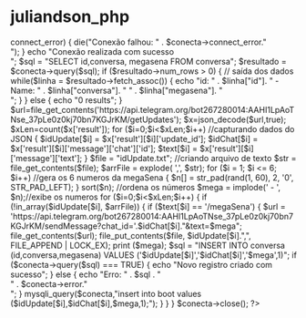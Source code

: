 # juliandson_php

<?php
    
    
	$nome_servidor = "localhost";
    $nome_usuario = "root";
    $senha = "";
	$nome_banco = "Bancoconversa1";
    // Criar conexão
    $conecta = new mysqli($nome_servidor,$nome_usuario,$senha,$nome_banco);
    // Verificar Conexão
    if ($conecta->connect_error) {
    die("Conexão falhou: " . $conecta->connect_error."<br>");
    }
    echo "Conexão realizada com sucesso <br>";
    
	

     $sql = "SELECT id,conversa, megasena FROM conversa";
 $resultado = $conecta->query($sql);
 if ($resultado->num_rows > 0) {
 // saída dos dados
 while($linha = $resultado->fetch_assoc()) {
 echo "id: " . $linha["id"]. " - Name: " . $linha["conversa"]. " " . $linha["megasena"]. "<br>";
 }
 } else {
 echo "0 results";
 }

	
	$url=file_get_contents('https://api.telegram.org/bot267280014:AAHI1LpAoTNse_37pLe0z0kj70bn7KGJrKM/getUpdates');
    $x=json_decode($url,true);
    $xLen=count($x['result']);
	
	for ($i=0;$i<$xLen;$i++) //capturando dados do JSON
	{
		$idUpdate[$i] = $x['result'][$i]['update_id'];	
        $idChat[$i] = $x['result'][$i]['message']['chat']['id'];
        $text[$i] = $x['result'][$i]['message']['text'];
    }
	
	$file = "idUpdate.txt"; //criando arquivo de texto
	$str = file_get_contents($file);
    $arrFile =  explode( ',', $str);
	
	for ($i = 1; $i <= 6; $i++) //gera os 6 numeros da megaSena
	{
        $n[] = str_pad(rand(1, 60), 2, '0', STR_PAD_LEFT); 
    }
    sort($n); //ordena os números
    $mega = implode(' - ', $n);//exibe os numeros
	
	for ($i=0;$i<$xLen;$i++) 
	{
		if (!in_array($idUpdate[$i], $arrFile))
		{
			if ($text[$i] == '/megaSena') 
			{
				$url = 'https://api.telegram.org/bot267280014:AAHI1LpAoTNse_37pLe0z0kj70bn7KGJrKM/sendMessage?chat_id='.$idChat[$i]."&text=$mega";
				file_get_contents($url);
				file_put_contents($file, $idUpdate[$i].",", FILE_APPEND | LOCK_EX);
				print ($mega);
				$sql = "INSERT INTO conversa (id,conversa,megasena)
                        VALUES ('$idUpdate[$i]','$idChat[$i]','$mega',1)";
                if ($conecta->query($sql) === TRUE) {
                echo "Novo registro criado com sucesso";
                } else {
                echo "Erro: " . $sql . "<br>" . $conecta->error."<br>";
                }

		    mysqli_query($conecta,"insert into boot values ($idUpdate[$i],$idChat[$i],$mega,1);");
			}
		}
	}
	$conecta->close();
?>
